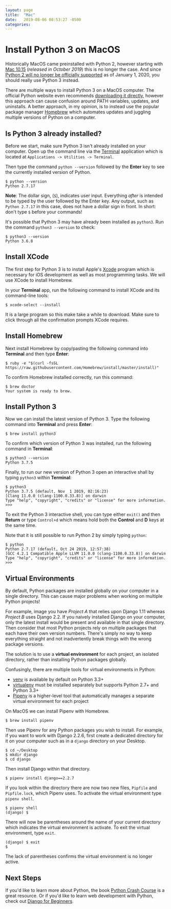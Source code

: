 ```yaml
---
layout: page
title:  "Mac"
date:   2019-08-06 08:53:27 -0500
categories:
---
```


# Install Python 3 on MacOS

Historically MacOS came preinstalled with Python 2, however starting with [Mac 10.15](https://developer.apple.com/documentation/macos_release_notes/macos_catalina_10_15_beta_10_release_notes) (*released in October 2019*) this is no longer the case. And since [Python 2 will no longer be officially supported](https://www.python.org/dev/peps/pep-0373/) as of January 1, 2020, you should really use Python 3 instead.

There are multiple ways to install Python 3 on a MacOS computer. The official Python website even recommends [downloading it directly](https://www.python.org/downloads/), however this approach can cause confusion around PATH variables, updates, and uninstalls. A better approach, in my opinion, is to instead use the popular package manager [Homebrew](https://brew.sh) which automates updates and juggling multiple versions of Python on a computer. 

## Is Python 3 already installed?

Before we start, make sure Python 3 isn't already installed on your computer. Open up the command line via the [Terminal](https://en.wikipedia.org/wiki/Terminal_(macOS)) application which is located at `Applications -> Utilities -> Terminal`.

Then type the command `python --version` followed by the **Enter** key to see the currently installed version of Python.

```
$ python --version
Python 2.7.17
```

**Note**: The dollar sign, (`$`), indicates user input. Everything *after* is intended to be typed by the user followed by the Enter key. Any output, such as `Python 2.7.17` in this case, does not have a dollar sign in front.
In short: don't type `$` before your commands!

It's possible that Python 3 may have already been installed as `python3`. Run the command `python3 --version` to check:

```
$ python3 --version
Python 3.6.8
```

## Install XCode

The first step for Python 3 is to install Apple's [Xcode](https://developer.apple.com/xcode/) program which is necessary for iOS development as well as most programming tasks. We will use XCode to install Homebrew.

In your **Terminal** app, run the following command to install XCode and its command-line tools:

```
$ xcode-select --install
```

It is a large program so this make take a while to download. Make sure to click through all the confirmation prompts XCode requires.

## Install Homebrew

Next install Homebrew by copy/pasting the following command into **Terminal** and then type **Enter**:

```
$ ruby -e "$(curl -fsSL https://raw.githubusercontent.com/Homebrew/install/master/install)"
```

To confirm Homebrew installed correctly, run this command:

```
$ brew doctor
Your system is ready to brew.
```

## Install Python 3

Now we can install the latest version of Python 3. Type the following command into **Terminal** and press **Enter**:

```
$ brew install python3
```

To confirm which version of Python 3 was installed, run the following command in **Terminal**:

```
$ python3 --version
Python 3.7.5
```

Finally, to run our new version of Python 3 open an interactive shall by typing `python3` within **Terminal**:

```
$ python3
Python 3.7.5 (default, Nov  1 2019, 02:16:23)
[Clang 11.0.0 (clang-1100.0.33.8)] on darwin
Type "help", "copyright", "credits" or "license" for more information.
>>>
```

To exit the Python 3 interactive shell, you can type either `exit()` and then **Return** or type `Control+d` which means hold both the **Control** and **D** keys at the same time.

Note that it is still possible to run Python 2 by simply typing `python`:

```
$ python
Python 2.7.17 (default, Oct 24 2019, 12:57:38)
[GCC 4.2.1 Compatible Apple LLVM 11.0.0 (clang-1100.0.33.8)] on darwin
Type "help", "copyright", "credits" or "license" for more information.
>>>
```

## Virtual Environments

By default, Python packages are installed globally on your computer in a single directory. This can cause major problems when working on multiple Python projects!

For example, image you have *Project A* that relies upon Django 1.11 whereas *Project B* uses Django 2.2. If you naively installed Django on your computer, only the latest install would be present and available in that single directory. Then consider that most Python projects rely on multiple packages that each have their own version numbers. There's simply no way to keep everything straight and not inadvertently break things with the wrong package versions.

The solution is to use a **virtual environment** for each project, an isolated directory, rather than installing Python packages globally.

Confusingly, there are multiple tools for virtual environments in Python:
* [venv](https://docs.python.org/3/library/venv.html) is available by default on Python 3.3+
* [virtualenv](https://virtualenv.pypa.io/en/stable/) must be installed separately but supports Python 2.7+ and Python 3.3+
* [Pipenv](https://github.com/pypa/pipenv) is a higher-level tool that automatically manages a separate virtual environment for each project

On MacOS we can install Pipenv with Homebrew.

```
$ brew install pipenv
```

Then use Pipenv for any Python packages you wish to install. For example, if you want to work with Django 2.2.6, first create a dedicated directory for it on your computer such as in a `django` directory on your Desktop.

```
$ cd ~/Desktop
$ mkdir django
$ cd django
```

Then install Django within that directory.

```
$ pipenv install django==2.2.7
```

If you look within the directory there are now two new files, `Pipfile` and `Pipfile.lock`, which Pipenv uses. To activate the virtual environment type `pipenv shell`.

```
$ pipenv shell
(django) $
```

There will now be parentheses around the name of your current directory which indicates the virtual environment is activate. To exit the virtual environment, type `exit`.

```
(django) $ exit
$
```

The lack of parentheses confirms the virtual environment is no longer active.

## Next Steps
If you'd like to learn more about Python, the book [Python Crash Course](https://amzn.to/2okggMH) is a great resource. Or if you'd like to learn web development with Python, check out [Django for Beginners](https://djangoforbeginners.com).
